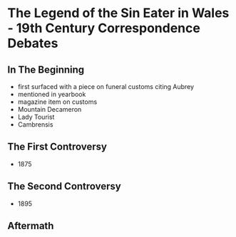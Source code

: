 # The Legend of the Sin Eater in Wales - 19th Century Correspondence Debates


## In The Beginning

- first surfaced with a piece on funeral customs citing Aubrey
- mentioned in yearbook
- magazine item on customs
- Mountain Decameron
- Lady Tourist
- Cambrensis
## The First Controversy

- 1875
## The Second Controversy

- 1895
## Aftermath


